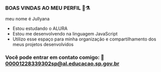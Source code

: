 ### BOAS VINDAS AO MEU PERFIL 🌂⚗️

meu nome é Jullyana 

- Estou estudando o ALURA 
- Estou me desenvolvendo na linguagem JavaScript
- Utilizo esse espaço para minha organização e compartilhamento dos meus projetos desenvolvidos

### Você pode entrar em contato comigo: 📧 00001228339302sp@al.educacao.sp.gov.br 




